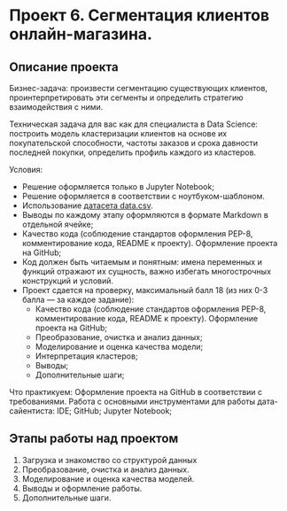 # Проект 6. Сегментация клиентов онлайн-магазина.

## Описание проекта
Бизнес-задача: произвести сегментацию существующих клиентов, проинтерпретировать эти сегменты и определить стратегию взаимодействия с ними.

Техническая задача для вас как для специалиста в Data Science: построить модель кластеризации клиентов на основе их покупательской способности, частоты заказов и срока давности последней покупки, определить профиль каждого из кластеров.


Условия:
- Решение оформляется только в Jupyter Notebook;
- Решение оформляется в соответствии с ноутбуком-шаблоном.
- Использование [датасета data.csv](https://github.com/askornyakov1977/SkillFactory-DST/blob/main/Project_6/data.csv).
- Выводы по каждому этапу оформляются в формате Markdown в отдельной ячейке;
- Качество кода (соблюдение стандартов оформления PEP-8, комментирование кода, README к проекту). Оформление проекта на GitHub;
- Код должен быть читаемым и понятным: имена переменных и функций отражают их сущность, важно избегать многострочных конструкций и условий.
- Проект сдается на проверку, максимальный балл 18 (из них 0-3 балла — за каждое задание):
    * Качество кода (соблюдение стандартов оформления PEP-8, комментирование кода, README к проекту). Оформление проекта на GitHub;
    * Преобразование, очистка и анализ данных;
    * Моделирование и оценка качества модели;
    * Интерпретация кластеров;
    * Выводы;
    * Дополнительные шаги;

Что практикуем:
Оформление проекта на GitHub в соответствии с требованиями. Работа с основными инструментами для работы дата-сайентиста: 
    IDE;
    GitHub;
    Jupyter Notebook;

## Этапы работы над проектом

1. Загрузка и знакомство со структурой данных
2. Преобразование, очистка и анализ данных.
3. Моделирование и оценка качества моделей.
4. Выводы и оформление работы.
5. Дополнительные шаги.